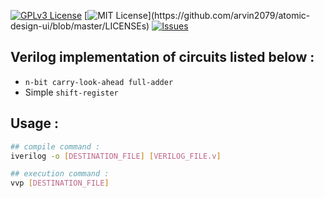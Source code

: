 [![GPLv3 License](https://img.shields.io/badge/License-GPL%20v3-orange.svg)](https://opensource.org/licenses/) [![MIT License](https://img.shields.io/apm/l/atomic-design-ui.svg?)](https://github.com/arvin2079/atomic-design-ui/blob/master/LICENSEs) [![Issues](https://img.shields.io/github/issues-raw/tterb/PlayMusic.svg?maxAge=25000)](https://github.com/arvin2079/verilog-proj/issues)
## Verilog implementation of circuits listed below :
- `n-bit carry-look-ahead full-adder`
- Simple `shift-register`

## Usage :
```bash
## compile command :
iverilog -o [DESTINATION_FILE] [VERILOG_FILE.v]

## execution command :
vvp [DESTINATION_FILE]
```
